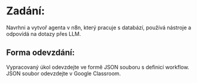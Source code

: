# Zadání:
Navrhni a vytvoř agenta v n8n, který pracuje s databází, používá nástroje a odpovídá
na dotazy přes LLM.
## Forma odevzdání:
Vypracovaný úkol odevzdejte ve formě JSON souboru s definicí workflow. JSON
soubor odevzdejte v Google Classroom.
